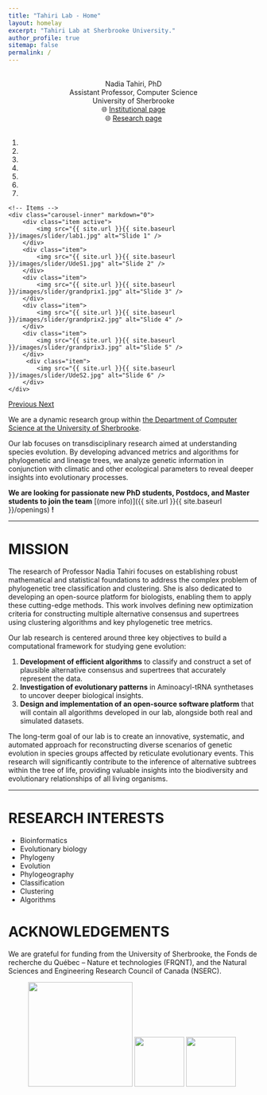```yaml
---
title: "Tahiri Lab - Home"
layout: homelay
excerpt: "Tahiri Lab at Sherbrooke University."
author_profile: true
sitemap: false
permalink: /
---
```

<br/>
<div align="center">
Nadia Tahiri, PhD<br/>
Assistant Professor, Computer Science<br/>
University of Sherbrooke<br/>
🌐 <a href="https://www.usherbrooke.ca/informatique/nous-joindre/personnel/corps-professoral/professeurs/nadia-tahiri">Institutional page</a><br/>
🌐 <a href="https://www.usherbrooke.ca/informatique/recherche/interets-et-projets-de-recherche-des-professeurs#acc-7866-1806">Research page</a>
</div>

<br/>

<div markdown="0" id="carousel" class="carousel slide" data-ride="carousel" data-interval="4000" data-pause="hover" >
    <!-- Menu -->
    <ol class="carousel-indicators">
        <li data-target="#carousel" data-slide-to="0" class="active"></li>
        <li data-target="#carousel" data-slide-to="1"></li>
        <li data-target="#carousel" data-slide-to="2"></li>
        <li data-target="#carousel" data-slide-to="3"></li>
        <li data-target="#carousel" data-slide-to="4"></li>
        <li data-target="#carousel" data-slide-to="5"></li>
        <li data-target="#carousel" data-slide-to="6"></li>
    </ol>

    <!-- Items -->
    <div class="carousel-inner" markdown="0">
        <div class="item active">
            <img src="{{ site.url }}{{ site.baseurl }}/images/slider/lab1.jpg" alt="Slide 1" />
        </div>
        <div class="item">
            <img src="{{ site.url }}{{ site.baseurl }}/images/slider/UdeS1.jpg" alt="Slide 2" />
        </div>
        <div class="item">
            <img src="{{ site.url }}{{ site.baseurl }}/images/slider/grandprix1.jpg" alt="Slide 3" />
        </div>
        <div class="item">
            <img src="{{ site.url }}{{ site.baseurl }}/images/slider/grandprix2.jpg" alt="Slide 4" />
        </div>
        <div class="item">
            <img src="{{ site.url }}{{ site.baseurl }}/images/slider/grandprix3.jpg" alt="Slide 5" />
        </div>       
         <div class="item">
            <img src="{{ site.url }}{{ site.baseurl }}/images/slider/UdeS2.jpg" alt="Slide 6" />
        </div>
    </div>
  <a class="left carousel-control" href="#carousel" role="button" data-slide="prev">
    <span class="glyphicon glyphicon-chevron-left" aria-hidden="true"></span>
    <span class="sr-only">Previous</span>
  </a>
  <a class="right carousel-control" href="#carousel" role="button" data-slide="next">
    <span class="glyphicon glyphicon-chevron-right" aria-hidden="true"></span>
    <span class="sr-only">Next</span>
  </a>
</div>

We are a dynamic research group within [the Department of Computer Science at the University of Sherbrooke](https://www.usherbrooke.ca/informatique/personnel/corps-professoral/).

Our lab focuses on transdisciplinary research aimed at understanding species evolution. By developing advanced metrics and algorithms for phylogenetic and lineage trees, we analyze genetic information in conjunction with climatic and other ecological parameters to reveal deeper insights into evolutionary processes.


 **We are  looking for passionate new PhD students, Postdocs, and Master students to join the team** [(more info)]({{ site.url }}{{ site.baseurl }}/openings) **!**

-------------------------------

# MISSION 
The research of Professor Nadia Tahiri focuses on establishing robust mathematical and statistical foundations to address the complex problem of phylogenetic tree classification and clustering. She is also dedicated to developing an open-source platform for biologists, enabling them to apply these cutting-edge methods. This work involves defining new optimization criteria for constructing multiple alternative consensus and supertrees using clustering algorithms and key phylogenetic tree metrics.

Our lab research is centered around three key objectives to build a computational framework for studying gene evolution:
1. **Development of efficient algorithms** to classify and construct a set of plausible alternative consensus and supertrees that accurately represent the data.
2. **Investigation of evolutionary patterns** in Aminoacyl-tRNA synthetases to uncover deeper biological insights.
3. **Design and implementation of an open-source software platform** that will contain all algorithms developed in our lab, alongside both real and simulated datasets.

The long-term goal of our lab is to create an innovative, systematic, and automated approach for reconstructing diverse scenarios of genetic evolution in species groups affected by reticulate evolutionary events. This research will significantly contribute to the inference of alternative subtrees within the tree of life, providing valuable insights into the biodiversity and evolutionary relationships of all living organisms.
<hr>

<!-- 
The mission of our lab is to develop projects in partnership with communities living in a changing environment to assess the impacts of anthropogenic pressures on health and well-being. To investigate these associations, we are using an ecosystem approach combining information from multiple levels of biological organization. Anthropogenic pressures lead to rapid and significant changes in the environment, posing a threat to public health especially for vulnerable populations. Several studies confirm that some communities are disproportionately affected by environmental changes. Many of these communities have expressed concerns about the potential health effects of changes in their environment, but few have received support and guidance from researchers in implementing research projects based on their concerns. 

Our lab highlights community knowledge as a valuable source of information in order to explore the relationships between environmental factors and health. We use an innovative participatory approach combining toxicology, molecular biology, community-based research, exposure assessment, epidemiology and environmental health.
-->

# RESEARCH INTERESTS

  - Bioinformatics
  - Evolutionary biology
  - Phylogeny
  - Evolution
  - Phylogeography
  - Classification
  - Clustering
  - Algorithms

# ACKNOWLEDGEMENTS

We are grateful for funding from the University of Sherbrooke, the Fonds de recherche du Québec – Nature et technologies (FRQNT), and the Natural Sciences and Engineering Research Council of Canada (NSERC).

<figure class="fourth">
  <img src="{{ site.url }}{{ site.baseurl }}/images/logopic/usherbrooke.png" style="width: 210px">
    <img src="{{ site.url }}{{ site.baseurl }}/images/logopic/frq_logo.png" style="height: 100px">
    <img src="{{ site.url }}{{ site.baseurl }}/images/logopic/nserc_logo.png" style="height: 100px">
</figure>
